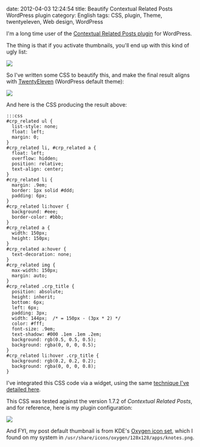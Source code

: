 date: 2012-04-03 12:24:54
title: Beautify Contextual Related Posts WordPress plugin
category: English
tags: CSS, plugin, Theme, twentyeleven, Web design, WordPress

I'm a long time user of the [Contextual Related Posts plugin](http://wordpress.org/extend/plugins/contextual-related-posts/) for WordPress.

The thing is that if you activate thumbnails, you'll end up with this kind of ugly list:

![](/static/uploads/2012/03/contextual-related-posts-default-style.png)

So I've written some CSS to beautify this, and make the final result aligns with [TwentyEleven](http://theme.wordpress.com/themes/twentyeleven/) (WordPress default theme):

![](/static/uploads/2012/03/contextual-related-posts-custom-style.png)

And here is the CSS producing the result above:

    :::css
    #crp_related ul {
      list-style: none;
      float: left;
      margin: 0;
    }
    #crp_related li, #crp_related a {
      float: left;
      overflow: hidden;
      position: relative;
      text-align: center;
    }
    #crp_related li {
      margin: .9em;
      border: 1px solid #ddd;
      padding: 6px;
    }
    #crp_related li:hover {
      background: #eee;
      border-color: #bbb;
    }
    #crp_related a {
      width: 150px;
      height: 150px;
    }
    #crp_related a:hover {
      text-decoration: none;
    }
    #crp_related img {
      max-width: 150px;
      margin: auto;
    }
    #crp_related .crp_title {
      position: absolute;
      height: inherit;
      bottom: 6px;
      left: 6px;
      padding: 3px;
      width: 144px;  /* = 150px - (3px * 2) */
      color: #fff;
      font-size: .9em;
      text-shadow: #000 .1em .1em .2em;
      background: rgb(0.5, 0.5, 0.5);
      background: rgba(0, 0, 0, 0.5);
    }
    #crp_related li:hover .crp_title {
      background: rgb(0.2, 0.2, 0.2);
      background: rgba(0, 0, 0, 0.8);
    }

I've integrated this CSS code via a widget, using the same [technique I've detailed here](http://kevin.deldycke.com/2011/01/new-blog-header-and-tiny-wordpress-theme-customizations/).

This CSS was tested against the version 1.7.2 of _Contextual Related Posts_, and for reference, here is my plugin configuration:

![](/static/uploads/2012/03/contextual-related-posts-config.png)

And FYI, my post default thumbnail is from KDE's [Oxygen icon set](http://www.oxygen-icons.org/), which I found on my system in `/usr/share/icons/oxygen/128x128/apps/knotes.png`.
